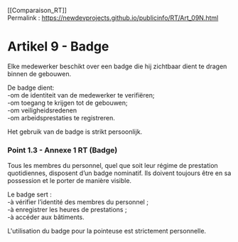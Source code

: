 [[Comparaison_RT]]  
Permalink : https://newdevprojects.github.io/publicinfo/RT/Art_09N.html

# Artikel 9 - Badge

Elke medewerker beschikt over een badge die hij zichtbaar dient te dragen binnen de gebouwen. 

De badge dient:  
-om de identiteit van de medewerker te verifiëren;  
-om toegang te krijgen tot de gebouwen;  
-om veiligheidsredenen  
-om arbeidsprestaties te registreren. 

Het gebruik van de badge is strikt persoonlijk. 

### Point 1.3 - Annexe 1 RT (Badge)

Tous les membres du personnel, quel que soit leur régime de prestation quotidiennes, disposent d’un badge nominatif. Ils doivent toujours être en sa possession et le porter de manière visible. 

Le badge sert :  
-à vérifier l’identité des membres du personnel ;  
-à enregistrer les heures de prestations ;  
-à accéder aux bâtiments.

L'utilisation du badge pour la pointeuse est strictement personnelle. 

